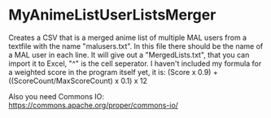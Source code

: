 # MyAnimeListUserListsMerger
Creates a CSV that is a merged anime list of multiple MAL users from a textfile with the name "malusers.txt". In this file there should be the name of a MAL user in each line. It will give out a "MergedLists.txt", that you can import it to Excel, "^" is the cell seperator.
I haven't included my formula for a weighted score in the program itself yet, it is: (Score x 0.9) + ((ScoreCount/MaxScoreCount) x 0.1) x 12

Also you need Commons IO: https://commons.apache.org/proper/commons-io/
